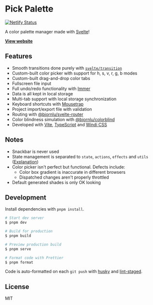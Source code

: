 # Pick Palette

[![Netlify Status](https://api.netlify.com/api/v1/badges/199bb34b-fdb9-49f6-af77-885e7b844f7f/deploy-status)](https://app.netlify.com/sites/pick-palette/deploys)

A color palette manager made with [Svelte](https://svelte.dev/)!

[**View website**](https://pick-palette.netlify.app)

## Features

- Smooth transitions done purely with [`svelte/transition`](https://svelte.dev/tutorial/transition)
- Custom-built color picker with support for h, s, v, r, g, b modes
- Custom-built drag-and-drop color tabs
- Fullscreen file input
- Full undo/redo functionality with [Immer](https://github.com/immerjs/immer)
- Data is all kept in local storage
- Multi-tab support with local storage synchronization
- Keyboard shortcuts with [Mousetrap](https://github.com/ccampbell/mousetrap)
- Project import/export file with validation
- Routing with [@bjornlu/svelte-router](https://github.com/bluwy/svelte-router)
- Color blindness simulation with [@bjornlu/colorblind](https://github.com/bluwy/colorblind)
- Developed with [Vite](https://github.com/vitejs/vite), [TypeScript](https://typescriptlang.org/) and [Windi CSS](https://github.com/windicss/windicss)

## Notes

- Snackbar is never used
- State management is separated to `state`, `actions`, `effects` and `utils` ([Explanation](https://www.reddit.com/r/sveltejs/comments/itu9o7/keeping_organized/g5hj74p/?context=3))
- Color picker isn't perfect but functional. Defects include:
  - Color box gradient is inaccurate in different browsers
  - Dispatched changes aren't properly throttled
- Default generated shades is only OK looking

## Development

Install dependencies with `pnpm install`.

```bash
# Start dev server
$ pnpm dev

# Build for production
$ pnpm build

# Preview production build
$ pnpm serve

# Format code with Prettier
$ pnpm format
```

Code is auto-formatted on each `git push` with [husky](https://github.com/typicode/husky) and [lint-staged](https://github.com/okonet/lint-staged).

## License

MIT
